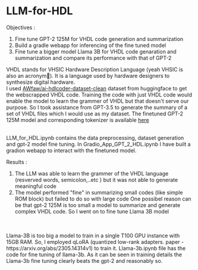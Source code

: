 # LLM-for-HDL

Objectives :
  1. Fine tune GPT-2 125M for VHDL code generation and summarization
  2. Build a gradle webapp for inferencing of the fine tuned model
  3. Fine tune a bigger model Llama 3B for VHDL code genaration and summarization and compare its performance with that of GPT-2

VHDL stands for VHSIC Hardware Description Language (yeah VHSIC is also an acronym🙂). It is a language used by hardware designers to synthesize digital hardware. <br>
I used [AWfaw/ai-hdlcoder-dataset-clean](https://huggingface.co/datasets/AWfaw/ai-hdlcoder-dataset-clean) dataset from huggingface to get the webscrapped VHDL code. Training the code with just VHDL code would enable the model to learn the grammer of VHDL but that doesn't serve our purpose. So I took assistance from GPT-3.5 to generate the summary of a set of VHDL files which I would use as my dataset. The finetuned GPT-2 125M model and corresponding tokenizer is available [here](https://huggingface.co/myn11/gpt2_hdl) <br> <br>

LLM_for_HDL.ipynb contains the data preprocessing, dataset generation and gpt-2 model fine tuning. In Gradio_App_GPT_2_HDL.ipynb I have built a gradion webapp to interact with the finetuned model. <br>

Results :
  1. The LLM was able to learn the grammer of the VHDL language (resverved words, semicolon,..etc ) but it was not able to generate meaningful code
  2. The model performed "fine" in summarizing small codes (like simple ROM block) but failed to do so with large code
One possibel reason can be that gpt-2 125M is too small a model to summarize and generate complex VHDL code. So I went on to fine tune Llama 3B model
<br>
<br>
Llama-3B is too big a model to train in a single T100 GPU instance with 15GB RAM. So, I employed qLoRA (quantized low-rank adapters. paper - https://arxiv.org/abs/2305.14314v1) to train it.
Llama-3b.ipynb file has the code for fine tuning of llama-3b. As it can be seen in training details the Llama-3b fine tuning clearly beats the gpt-2 and reasonably so.
